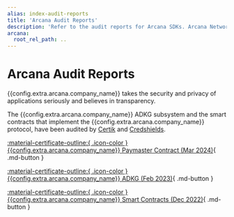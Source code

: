 ```yaml
---
alias: index-audit-reports
title: 'Arcana Audit Reports'
description: 'Refer to the audit reports for Arcana SDKs. Arcana Network ADKG protocol and smart contracts that power these SDKs have been audited for security and cryptographic vulnerabilities.'
arcana:
  root_rel_path: ..
---
```


#   Arcana Audit Reports

{{config.extra.arcana.company_name}} takes the security and privacy of applications seriously and believes in transparency. 

The {{config.extra.arcana.company_name}} ADKG subsystem and the smart contracts that implement the {{config.extra.arcana.company_name}} protocol, have been audited by [Certik](https://www.certik.com/) and [Credshields](https://credshields.com/).

[:material-certificate-outline:{ .icon-color } {{config.extra.arcana.company_name}} Paymaster Contract (Mar 2024)](https://github.com/arcana-network/audit-reports/blob/main/Arcana_PayMaster_Final_Report.pdf){ .md-button }

[:material-certificate-outline:{ .icon-color } {{config.extra.arcana.company_name}} ADKG (Feb 2023)](https://github.com/arcana-network/audit-reports/blob/main/REP-final-20230228T054948Z.pdf){ .md-button }

[:material-certificate-outline:{ .icon-color } {{config.extra.arcana.company_name}} Smart Contracts (Dec 2022)](https://github.com/arcana-network/audit-reports/blob/main/REP-final-20221228T082421Z.pdf){ .md-button }